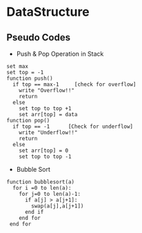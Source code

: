 # DataStructure

## Pseudo Codes
* Push & Pop Operation in Stack
```
set max
set top = -1
function push()
  if top == max-1     [check for overflow]
    write "Overflow!!"
    return
  else
    set top to top +1
    set arr[top] = data
function pop()
  if top == -1      [Check for underflow]
    write "Underflow!!"
    return
  else
    set arr[top] = 0
    set top to top -1
```
* Bubble Sort
```
function bubblesort(a)
  for i =0 to len(a):
    for j=0 to len(a)-1:
      if a[j] > a[j+1]:
        swap(a[j],a[j+1])
      end if
    end for
 end for
```
